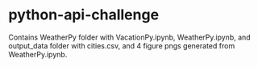 # python-api-challenge
 
Contains WeatherPy folder with VacationPy.ipynb, WeatherPy.ipynb, and output_data folder with cities.csv, and 4 figure pngs generated from WeatherPy.ipynb.
